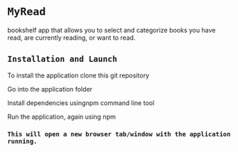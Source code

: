 # `MyRead`
bookshelf app that allows you to select and categorize books you have read, are currently reading, or want to read.

## `Installation and Launch`
To install the application clone this git repository

Go into the application folder

Install dependencies usingnpm command line tool

Run the application, again using npm

### `This will open a new browser tab/window with the application running.`